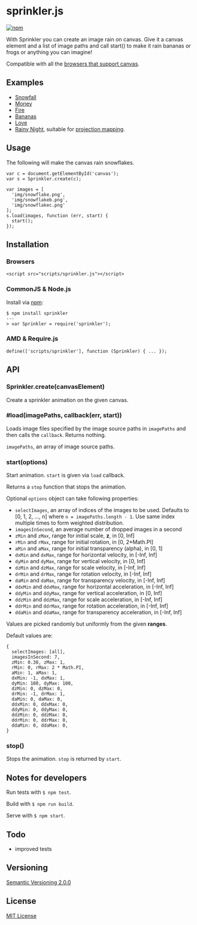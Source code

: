 # sprinkler.js

[![npm](https://badge.fury.io/js/sprinkler.svg)](https://badge.fury.io/js/sprinkler)

With Sprinkler you can create an image rain on canvas. Give it a canvas element and a list of image paths and call start() to make it rain bananas or frogs or anything you can imagine!

Compatible with all the [browsers that support canvas](http://caniuse.com/#feat=canvas).



## Examples

- [Snowfall](http://rawgit.com/axelpale/sprinkler/master/examples/snowfall.html)
- [Money](http://rawgit.com/axelpale/sprinkler/master/examples/money.html)
- [Fire](http://rawgit.com/axelpale/sprinkler/master/examples/fire.html)
- [Bananas](http://rawgit.com/axelpale/sprinkler/master/examples/bananas.html)
- [Love](http://rawgit.com/axelpale/sprinkler/master/examples/love.html)
- [Rainy Night](http://rawgit.com/axelpale/sprinkler/master/examples/rainynight.html), suitable for [projection mapping](https://en.wikipedia.org/wiki/Projection_mapping).



## Usage

The following will make the canvas rain snowflakes.

    var c = document.getElementById('canvas');
    var s = Sprinkler.create(c);

    var images = [
      'img/snowflake.png',
      'img/snowflakeb.png',
      'img/snowflakec.png'
    ];
    s.load(images, function (err, start) {
      start();
    });



## Installation

### Browsers

    <script src="scripts/sprinkler.js"></script>

### CommonJS & Node.js

Install via [npm](https://www.npmjs.com/package/sprinkler):

    $ npm install sprinkler
    ---
    > var Sprinkler = require('sprinkler');

### AMD & Require.js

    define(['scripts/sprinkler'], function (Sprinkler) { ... });



## API

### Sprinkler.create(canvasElement)

Create a sprinkler animation on the given canvas.


### #load(imagePaths, callback(err, start))

Loads image files specified by the image source paths in `imagePaths` and then calls the `callback`. Returns nothing.

`imagePaths`, an array of image source paths.


### start(options)

Start animation. `start` is given via `load` callback.

Returns a `stop` function that stops the animation.

Optional `options` object can take following properties:

- `selectImages`, an array of indices of the images to be used. Defaults to [0, 1, 2, ..., n] where `n = imagePaths.length - 1`. Use same index multiple times to form weighted distribution.
- `imagesInSecond`, an average number of dropped images in a second
- `zMin` and `zMax`, range for initial scale, __z__, in [0, Inf]
- `rMin` and `rMax`, range for initial rotation, in [0, 2*Math.PI]
- `aMin` and `aMax`, range for initial transparency (alpha), in [0, 1]
- `dxMin` and `dxMax`, range for horizontal velocity, in [-Inf, Inf]
- `dyMin` and `dyMax`, range for vertical velocity, in [0, Inf]
- `dzMin` and `dzMax`, range for scale velocity, in [-Inf, Inf]
- `drMin` and `drMax`, range for rotation velocity, in [-Inf, Inf]
- `daMin` and `daMax`, range for transparency velocity, in [-Inf, Inf]
- `ddxMin` and `ddxMax`, range for horizontal acceleration, in [-Inf, Inf]
- `ddyMin` and `ddyMax`, range for vertical acceleration, in [0, Inf]
- `ddzMin` and `ddzMax`, range for scale acceleration, in [-Inf, Inf]
- `ddrMin` and `ddrMax`, range for rotation acceleration, in [-Inf, Inf]
- `ddaMin` and `ddaMax`, range for transparency acceleration, in [-Inf, Inf]

Values are picked randomly but uniformly from the given __ranges__.

Default values are:

    {
      selectImages: [all],
      imagesInSecond: 7,
      zMin: 0.38, zMax: 1,
      rMin: 0, rMax: 2 * Math.PI,
      aMin: 1, aMax: 1,
      dxMin: -1, dxMax: 1,
      dyMin: 100, dyMax: 100,
      dzMin: 0, dzMax: 0,
      drMin: -1, drMax: 1,
      daMin: 0, daMax: 0,
      ddxMin: 0, ddxMax: 0,
      ddyMin: 0, ddyMax: 0,
      ddzMin: 0, ddzMax: 0,
      ddrMin: 0, ddrMax: 0,
      ddaMin: 0, ddaMax: 0,
    }


### stop()

Stops the animation. `stop` is returned by `start`.



## Notes for developers

Run tests with `$ npm test`.

Build with `$ npm run build`.

Serve with `$ npm start`.



## Todo

- improved tests



## Versioning

[Semantic Versioning 2.0.0](http://semver.org/)



## License

[MIT License](../blob/master/LICENSE)
